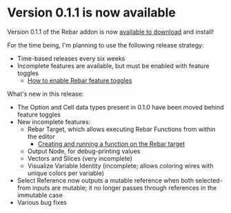 # Version 0.1.1 is now available

Version 0.1.1 of the Rebar addon is now [available to download](https://github.com/ni/rebar/releases/tag/v0.1.1-alpha) and install!

For the time being, I'm planning to use the following release strategy:
* Time-based releases every six weeks
* Incomplete features are available, but must be enabled with feature toggles
  * [How to enable Rebar feature toggles](https://github.com/ni/rebar/wiki/EnableFeatureToggles)

What's new in this release:
* The Option and Cell data types present in 0.1.0 have been moved behind feature toggles
* New incomplete features:
  * Rebar Target, which allows executing Rebar Functions from within the editor
    * [Creating and running a function on the Rebar target](https://github.com/ni/rebar/wiki/CreateAndRunFunctionOnRebarTarget)
  * Output Node, for debug-printing values
  * Vectors and Slices (very incomplete)
  * Visualize Variable Identity (incomplete; allows coloring wires with unique colors per variable)
* Select Reference now outputs a mutable reference when both selected-from inputs are mutable; it no longer passes through references in the immutable case
* Various bug fixes
